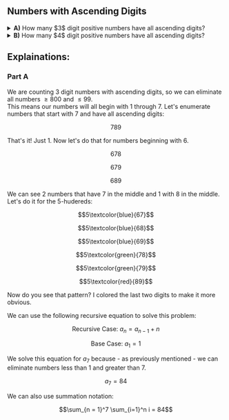## Numbers with Ascending Digits
<details><summary><b>A)</b> How many $3$ digit positive numbers have all ascending digits?</summary>84</details>
<details><summary><b>B)</b> How many $4$ digit positive numbers have all ascending digits?</summary></details>

## Explainations:
### Part A 
We are counting $3$ digit numbers with ascending digits, so we can eliminate all numbers $\ge 800$ and $\le 99$.  
This means our numbers will all begin with $1$ through $7$.  Let's enumerate numbers that start with $7$ and have all ascending digits:
```math
789
```
That's it!  Just $1$.  Now let's do that for numbers beginning with $6$.
```math
678
```
```math
679
```
```math
689
```
We can see $2$ numbers that have $7$ in the middle and $1$ with $8$ in the middle.  Let's do it for the $5$-hudereds:  
```math
5\textcolor{blue}{67}
```
```math
5\textcolor{blue}{68}
```
```math
5\textcolor{blue}{69}
```
```math
5\textcolor{green}{78}
```
```math
5\textcolor{green}{79}
```
```math
5\textcolor{red}{89}
```
Now do you see that pattern?  I colored the last two digits to make it more obvious.  
 
We can use the following recursive equation to solve this problem:
```math
\text{Recursive Case: }a_n = a_{n-1} + n
```
```math
\text{Base Case: } a_1 = 1
```
We solve this equation for $a_7$ because - as previously mentioned - we can eliminate numbers less than $1$ and greater than $7$.
```math
a_7 = 84
```
We can also use summation notation:
```math
\sum_{n = 1}^7 \sum_{i=1}^n i = 84
```
